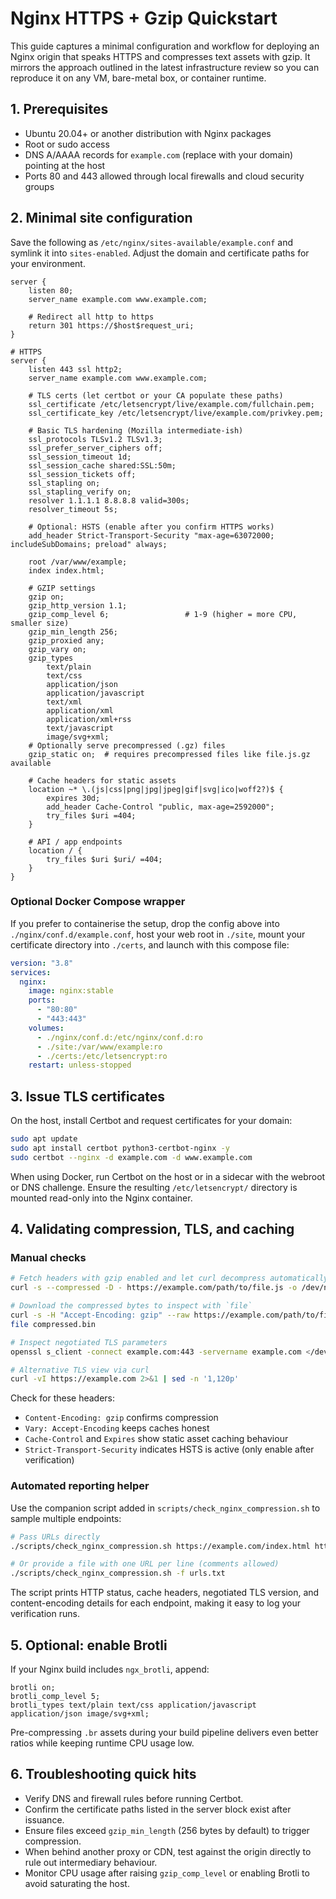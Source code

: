 # Nginx HTTPS + Gzip Quickstart

This guide captures a minimal configuration and workflow for deploying an Nginx origin that speaks HTTPS and compresses text assets with gzip. It mirrors the approach outlined in the latest infrastructure review so you can reproduce it on any VM, bare-metal box, or container runtime.

## 1. Prerequisites

- Ubuntu 20.04+ or another distribution with Nginx packages
- Root or sudo access
- DNS A/AAAA records for `example.com` (replace with your domain) pointing at the host
- Ports 80 and 443 allowed through local firewalls and cloud security groups

## 2. Minimal site configuration

Save the following as `/etc/nginx/sites-available/example.conf` and symlink it into `sites-enabled`. Adjust the domain and certificate paths for your environment.

```nginx
server {
    listen 80;
    server_name example.com www.example.com;

    # Redirect all http to https
    return 301 https://$host$request_uri;
}

# HTTPS
server {
    listen 443 ssl http2;
    server_name example.com www.example.com;

    # TLS certs (let certbot or your CA populate these paths)
    ssl_certificate /etc/letsencrypt/live/example.com/fullchain.pem;
    ssl_certificate_key /etc/letsencrypt/live/example.com/privkey.pem;

    # Basic TLS hardening (Mozilla intermediate-ish)
    ssl_protocols TLSv1.2 TLSv1.3;
    ssl_prefer_server_ciphers off;
    ssl_session_timeout 1d;
    ssl_session_cache shared:SSL:50m;
    ssl_session_tickets off;
    ssl_stapling on;
    ssl_stapling_verify on;
    resolver 1.1.1.1 8.8.8.8 valid=300s;
    resolver_timeout 5s;

    # Optional: HSTS (enable after you confirm HTTPS works)
    add_header Strict-Transport-Security "max-age=63072000; includeSubDomains; preload" always;

    root /var/www/example;
    index index.html;

    # GZIP settings
    gzip on;
    gzip_http_version 1.1;
    gzip_comp_level 6;                 # 1-9 (higher = more CPU, smaller size)
    gzip_min_length 256;
    gzip_proxied any;
    gzip_vary on;
    gzip_types
        text/plain
        text/css
        application/json
        application/javascript
        text/xml
        application/xml
        application/xml+rss
        text/javascript
        image/svg+xml;
    # Optionally serve precompressed (.gz) files
    gzip_static on;  # requires precompressed files like file.js.gz available

    # Cache headers for static assets
    location ~* \.(js|css|png|jpg|jpeg|gif|svg|ico|woff2?)$ {
        expires 30d;
        add_header Cache-Control "public, max-age=2592000";
        try_files $uri =404;
    }

    # API / app endpoints
    location / {
        try_files $uri $uri/ =404;
    }
}
```

### Optional Docker Compose wrapper

If you prefer to containerise the setup, drop the config above into `./nginx/conf.d/example.conf`, host your web root in `./site`, mount your certificate directory into `./certs`, and launch with this compose file:

```yaml
version: "3.8"
services:
  nginx:
    image: nginx:stable
    ports:
      - "80:80"
      - "443:443"
    volumes:
      - ./nginx/conf.d:/etc/nginx/conf.d:ro
      - ./site:/var/www/example:ro
      - ./certs:/etc/letsencrypt:ro
    restart: unless-stopped
```

## 3. Issue TLS certificates

On the host, install Certbot and request certificates for your domain:

```bash
sudo apt update
sudo apt install certbot python3-certbot-nginx -y
sudo certbot --nginx -d example.com -d www.example.com
```

When using Docker, run Certbot on the host or in a sidecar with the webroot or DNS challenge. Ensure the resulting `/etc/letsencrypt/` directory is mounted read-only into the Nginx container.

## 4. Validating compression, TLS, and caching

### Manual checks

```bash
# Fetch headers with gzip enabled and let curl decompress automatically
curl -s --compressed -D - https://example.com/path/to/file.js -o /dev/null

# Download the compressed bytes to inspect with `file`
curl -s -H "Accept-Encoding: gzip" --raw https://example.com/path/to/file.js --output compressed.bin
file compressed.bin

# Inspect negotiated TLS parameters
openssl s_client -connect example.com:443 -servername example.com </dev/null | sed -n '1,120p'

# Alternative TLS view via curl
curl -vI https://example.com 2>&1 | sed -n '1,120p'
```

Check for these headers:

- `Content-Encoding: gzip` confirms compression
- `Vary: Accept-Encoding` keeps caches honest
- `Cache-Control` and `Expires` show static asset caching behaviour
- `Strict-Transport-Security` indicates HSTS is active (only enable after verification)

### Automated reporting helper

Use the companion script added in `scripts/check_nginx_compression.sh` to sample multiple endpoints:

```bash
# Pass URLs directly
./scripts/check_nginx_compression.sh https://example.com/index.html https://example.com/app.js

# Or provide a file with one URL per line (comments allowed)
./scripts/check_nginx_compression.sh -f urls.txt
```

The script prints HTTP status, cache headers, negotiated TLS version, and content-encoding details for each endpoint, making it easy to log your verification runs.

## 5. Optional: enable Brotli

If your Nginx build includes `ngx_brotli`, append:

```nginx
brotli on;
brotli_comp_level 5;
brotli_types text/plain text/css application/javascript application/json image/svg+xml;
```

Pre-compressing `.br` assets during your build pipeline delivers even better ratios while keeping runtime CPU usage low.

## 6. Troubleshooting quick hits

- Verify DNS and firewall rules before running Certbot.
- Confirm the certificate paths listed in the server block exist after issuance.
- Ensure files exceed `gzip_min_length` (256 bytes by default) to trigger compression.
- When behind another proxy or CDN, test against the origin directly to rule out intermediary behaviour.
- Monitor CPU usage after raising `gzip_comp_level` or enabling Brotli to avoid saturating the host.
